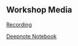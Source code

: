 ## Workshop Media

[Recording](https://youtu.be/-Q7CGN12arA)

[Deepnote Notebook](https://deepnote.com/project/Preprocessing-with-SciKit-Learn-CS-9CY3pQtKFPPG87TAUvw/%2Fsci-kitWorkshop.ipynb)
